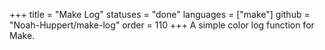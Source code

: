 +++
title = "Make Log"
statuses = "done"
languages = ["make"]
github = "Noah-Huppert/make-log"
order = 110
+++
A simple color log function for Make.
